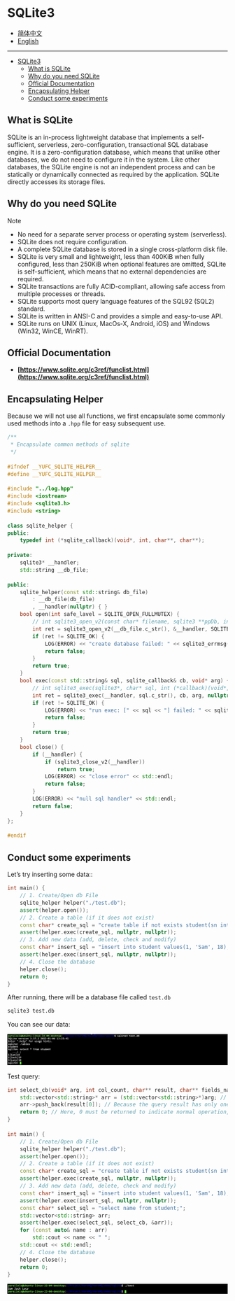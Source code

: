 # SQLite3

- [简体中文](./sqlite.md)
- [English](./sqlite-en.md)

***
- [SQLite3](#sqlite3)
  - [What is SQLite](#what-is-sqlite)
  - [Why do you need SQLite](#why-do-you-need-sqlite)
  - [Official Documentation](#official-documentation)
  - [Encapsulating Helper](#encapsulating-helper)
  - [Conduct some experiments](#conduct-some-experiments)

## What is SQLite

SQLite is an in-process lightweight database that implements a self-sufficient, serverless, zero-configuration, transactional SQL database engine. It is a zero-configuration database, which means that unlike other databases, we do not need to configure it in the system. Like other databases, the SQLite engine is not an independent process and can be statically or dynamically connected as required by the application. SQLite directly accesses its storage files.

## Why do you need SQLite

> [!NOTE]
> - No need for a separate server process or operating system (serverless).
> - SQLite does not require configuration.
> - A complete SQLite database is stored in a single cross-platform disk file.
> - SQLite is very small and lightweight, less than 400KiB when fully configured, less than 250KiB when optional features are omitted, SQLite is self-sufficient, which means that no external dependencies are required.
> - SQLite transactions are fully ACID-compliant, allowing safe access from multiple processes or threads.
> - SQLite supports most query language features of the SQL92 (SQL2) standard.
> - SQLite is written in ANSI-C and provides a simple and easy-to-use API.
> - SQLite runs on UNlX (Linux, MacOs-X, Android, iOS) and Windows (Win32, WinCE, WinRT).

## Official Documentation

- **[https://www.sqlite.org/c3ref/funclist.html](https://www.sqlite.org/c3ref/funclist.html)**

## Encapsulating Helper

Because we will not use all functions, we first encapsulate some commonly used methods into a `.hpp` file for easy subsequent use.

```cpp
/**
 * Encapsulate common methods of sqlite
 */

#ifndef __YUFC_SQLITE_HELPER__
#define __YUFC_SQLITE_HELPER__

#include "../log.hpp"
#include <iostream>
#include <sqlite3.h>
#include <string>

class sqlite_helper {
public:
    typedef int (*sqlite_callback)(void*, int, char**, char**);

private:
    sqlite3* __handler;
    std::string __db_file;

public:
    sqlite_helper(const std::string& db_file)
        : __db_file(db_file)
        , __handler(nullptr) { }
    bool open(int safe_lavel = SQLITE_OPEN_FULLMUTEX) {
        // int sqlite3_open_v2(const char* filename, sqlite3 **ppDb, int flags, const char* zVfs);
        int ret = sqlite3_open_v2(__db_file.c_str(), &__handler, SQLITE_OPEN_READWRITE | SQLITE_OPEN_CREATE | safe_lavel, nullptr);
        if (ret != SQLITE_OK) {
            LOG(ERROR) << "create database failed: " << sqlite3_errmsg(__handler) << std::endl;
            return false;
        }
        return true;
    }
    bool exec(const std::string& sql, sqlite_callback& cb, void* arg) {
        // int sqlite3_exec(sqlite3*, char* sql, int (*callback)(void*, int, char**, char**), void* arg, char**err);
        int ret = sqlite3_exec(__handler, sql.c_str(), cb, arg, nullptr);
        if (ret != SQLITE_OK) {
            LOG(ERROR) << "run exec: [" << sql << "] failed: " << sqlite3_errmsg(__handler) << std::endl;
            return false;
        }
        return true;
    }
    bool close() {
        if (__handler) {
            if (sqlite3_close_v2(__handler))
                return true;
            LOG(ERROR) << "close error" << std::endl;
            return false;
        }
        LOG(ERROR) << "null sql handler" << std::endl;
        return false;
    }
};

#endif
```

## Conduct some experiments

Let’s try inserting some data::

```cpp
int main() {
    // 1. Create/Open db File
    sqlite_helper helper("./test.db");
    assert(helper.open());
    // 2. Create a table (if it does not exist)
    const char* create_sql = "create table if not exists student(sn int primary key, name varchar(32), age int);";
    assert(helper.exec(create_sql, nullptr, nullptr));
    // 3. Add new data (add, delete, check and modify)
    const char* insert_sql = "insert into student values(1, 'Sam', 18), (2, 'Jack', 19), (3, 'Lucy', 18);";
    assert(helper.exec(insert_sql, nullptr, nullptr));
    // 4. Close the database
    helper.close();
    return 0;
}
```

After running, there will be a database file called `test.db`

```sh
sqlite3 test.db
```

You can see our data:

![](./assets/15.png)

Test query:

```cpp
int select_cb(void* arg, int col_count, char** result, char** fields_name) {
    std::vector<std::string>* arr = (std::vector<std::string>*)arg; // Get the passed in array
    arr->push_back(result[0]); // Because the query result has only one field, just push one.
    return 0; // Here, 0 must be returned to indicate normal operation, otherwise abort may be triggered.
}

int main() {
    // 1. Create/Open db File
    sqlite_helper helper("./test.db");
    assert(helper.open());
    // 2. Create a table (if it does not exist)
    const char* create_sql = "create table if not exists student(sn int primary key, name varchar(32), age int);";
    assert(helper.exec(create_sql, nullptr, nullptr));
    // 3. Add new data (add, delete, check and modify)
    const char* insert_sql = "insert into student values(1, 'Sam', 18), (2, 'Jack', 19), (3, 'Lucy', 18);";
    assert(helper.exec(insert_sql, nullptr, nullptr));
    const char* select_sql = "select name from student;";
    std::vector<std::string> arr;
    assert(helper.exec(select_sql, select_cb, &arr));
    for (const auto& name : arr)
        std::cout << name << " ";
    std::cout << std::endl;
    // 4. Close the database
    helper.close();
    return 0;
}
```

![](./assets/16.png)